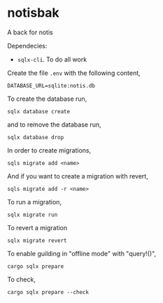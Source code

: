 # notisbak

A back for notis

Dependecies:

* `sqlx-cli`. To do all work

Create the file `.env` with the following content,

```
DATABASE_URL=sqlite:notis.db
```

To create the database run,

```
sqlx database create
```

and to remove the database run,

```
sqlx database drop
```

In order to create migrations,

```
sqls migrate add <name>
```

And if you want to create a migration with revert,

```
sqls migrate add -r <name>
```

To run a migration,


```
sqlx migrate run
```

To revert a migration

```
sqlx migrate revert
```

To enable guilding in "offline mode" with "query!()",

```
cargo sqlx prepare
```

To check,

```
cargo sqlx prepare --check
```

